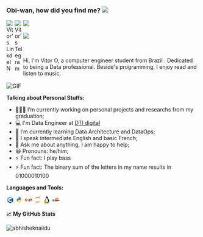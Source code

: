 ### Obi-wan, how did you find me? <img src="https://media.giphy.com/media/2Zm5Gd6aCOTU4/giphy.gif" width="25px">

<a href="https://www.linkedin.com/in/vitor-o-dos-santos/">
  <img align="left" alt="Vitor's LinkdeIN" width="22px" src="https://cdn.jsdelivr.net/npm/simple-icons@v3/icons/linkedin.svg" />
</a>
<a href="https://t.me/vitor_o_s">
  <img align="left" alt="Vitor's Telegram" width="22px" src="https://cdn.jsdelivr.net/npm/simple-icons@v3/icons/telegram.svg" />
</a>
<a href="vitoros@outlook.com.br">
  <img src="https://img.icons8.com/fluent/48/000000/gmail.png" width="22px"/>
</a>
<br />

![](https://visitor-badge.glitch.me/badge?page_id=vitor-o-s)

<br />

Hi, I'm Vitor O, a  computer engineer student from Brazil ![](). Dedicated to being a Data professional. Beside's programming, I enjoy read and listen to music.


  <img align="center" alt="GIF" src="https://github.com/abhisheknaiidu/abhisheknaiidu/blob/master/code.gif?raw=true" width="500" height="320" />
  
**Talking about Personal Stuffs:**

- 👨🏽‍💻 I’m currently working on personal projects and researchs from my graduation;
- 💻 I'm Data Engineer at [DTI digital](https://www.dtidigital.com.br/)
- 🌱 I’m currently learning Data Architecture and DataOps;
- 💬 I speak intermediate English and basic French;
- 🤔 Ask me about anything, I am happy to help;
- 😄 Pronouns: he/him;
- ⚡ Fun fact: I play bass
- ⚡ Fun fact: The binary sum of the letters in my name results in 01000010100 


**Languages and Tools:**  

<code><img height="20" src="https://raw.githubusercontent.com/github/explore/80688e429a7d4ef2fca1e82350fe8e3517d3494d/topics/c/c.png"></code>
<code><img height="20" src="https://raw.githubusercontent.com/github/explore/80688e429a7d4ef2fca1e82350fe8e3517d3494d/topics/python/python.png"></code>
<code><img height="20" src="https://raw.githubusercontent.com/github/explore/80688e429a7d4ef2fca1e82350fe8e3517d3494d/topics/git/git.png"></code>
  <code><img height="20" src="https://raw.githubusercontent.com/github/explore/80688e429a7d4ef2fca1e82350fe8e3517d3494d/topics/jupyter-notebook/jupyter-notebook.png"></code>
  <code><img height="20" src="https://raw.githubusercontent.com/github/explore/80688e429a7d4ef2fca1e82350fe8e3517d3494d/topics/linux/linux.png"></code>
  <code><img height="20" src="https://raw.githubusercontent.com/github/explore/80688e429a7d4ef2fca1e82350fe8e3517d3494d/topics/scikit-learn/scikit-learn.png"></code>

**📈 My GitHub Stats**

<p align="left"> <img src="https://github-readme-stats.vercel.app/api?username=vitor-o-s&show_icons=true&theme=gotham" alt="abhisheknaiidu" />


<!--
**vitor-o-s/vitor-o-s** is a ✨ _special_ ✨ repository because its `README.md` (this file) appears on your GitHub profile.
 #### 

Here are some ideas to get you started:

- 🔭 I’m currently working on ...
- 🌱 I’m currently learning ...
- 👯 I’m looking to collaborate on ...
- 🤔 I’m looking for help with ...
- 💬 Ask me about ...
- 📫 How to reach me: ...
- 😄 Pronouns: ...
- ⚡ Fun fact: ...
-->
